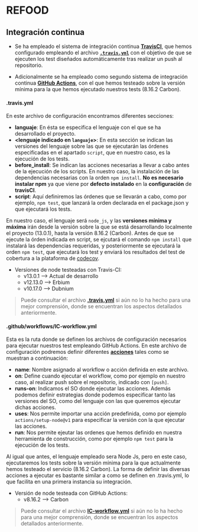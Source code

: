 # REFOOD
## Integración continua
* Se ha empleado el sistema de integración continua [**TravisCI**](https://travis-ci.org/yoskitar/Cloud-Computing-CC), que hemos configurado empleando el archivo [**`.travis.yml`**](https://github.com/yoskitar/Cloud-Computing-CC/blob/master/.travis.yml) con el objetivo de que se ejecuten los test diseñados automáticamente tras realizar un push al repositorio.

* Adicionalmente se ha empleado como segundo sistema de integración continua [**GitHub Actions**](https://github.com/yoskitar/Cloud-Computing-CC/actions), con el que hemos testeado sobre la versión mínima para la que hemos ejecutado nuestros tests (8.16.2 Carbon).

#### .travis.yml
En este archivo de configuración encontramos diferentes secciones:
* **languaje**: En ésta se especifica el lenguaje con el que se ha desarrollado el proyecto.
* **<lenguaje indicado en `languaje`>**: En esta sección se indican las versiones del lenguaje sobre las que se ejecutarán las órdenes especificadas en el apartado `script`, que en nuestro caso, es la ejecución de los tests.
* **before_install**: Se indican las acciones necesarias a llevar a cabo antes de la ejecución de los scripts. En nuestro caso, la instalación de las dependencias necesarias con la orden `npm install`. **No es necesario instalar npm** ya que viene por **defecto instalado** en la **configuración** de **travisCI**.
* **script**: Aquí definiremos las órdenes que se llevarán a cabo, como por ejemplo, `npm test`, que lanzará la orden declarada en el package.json y que ejecutará los tests.

En nuestro caso, el lenguaje será `node_js`, y las **versiones mínima y máxima**  irán desde la versión sobre la que se está desarrollando localmente el proyecto (13.0.1), hasta la versión 8.16.2 (Carbon). Antes de que se ejecute la órden indicada en script, se ejcutará el comando `npm install` que instalará las dependencias requeridas, y posteriormente se ejecutará la orden `npm test`, que ejecutará los test y enviará los resultados del test de cobertura a la plataforma de [codecov](https://codecov.io/gh/yoskitar/Cloud-Computing-CC).
* Versiones de node testeadas con Travis-CI:
  * v13.0.1 --> Actual de desarrollo
  * v12.13.0 --> Erbium
  * v10.17.0 --> Dubnium

> Puede consultar el archivo [**.travis.yml**](https://github.com/yoskitar/Cloud-Computing-CC/blob/master/.travis.yml) si aún no lo ha hecho para una mejor comprensión, donde se encuentran los aspectos detallados anteriormente.

#### .github/workflows/IC-workflow.yml
Esta es la ruta donde se definen los archivos de configuración necesarios para ejecutar nuestros test empleando GitHub Actions. En este archivo de configuración podremos definir diferentes [**acciones**](https://help.github.com/en/actions/automating-your-workflow-with-github-actions/configuring-a-workflow) tales como se muestran a continuación:

* **name**: Nombre asignado al workflow o acción definida en este archivo.
* **on**: Define cuando ejecutar el workflow, como por ejemplo en nuestro caso, al realizar push sobre el repositorio, indicado con `[push]`.
* **runs-on**: Indicamos el SO donde ejecutar las acciones. Además podemos definir estrategias donde podemos especificar tanto las versiones del SO, como del lenguaje con las que queremos ejecutar dichas acciones.
* **uses**: Nos permite importar una acción predefinida, como por ejemplo `actions/setup-node@v1` para especificar la versión con la que ejecutar las acciones.
* **run**: Nos permite ejeutar las ordenes que hemos definido en nuestra herramienta de construcción, como por ejemplo `npm test` para la ejecución de los tests.

Al igual que antes, el lenguaje empleado sera Node Js, pero en este caso, ejecutaremos los tests sobre la versión mínima para la que actualmente hemos testeado el servicio (8.16.2 Carbon). La forma de definir las diversas acciones a ejecutar es bastante similar a como se definen en .travis.yml, lo que facilita en una primera instancia su integración.

* Versión de node testeada con GitHub Actions:
  * v8.16.2 --> Carbon

> Puede consultar el archivo [**IC-workflow.yml**](https://github.com/yoskitar/Cloud-Computing-CC/blob/master/.github/workflows/continuous-integration-workflow.yml) si aún no lo ha hecho para una mejor comprensión, donde se encuentran los aspectos detallados anteriormente.